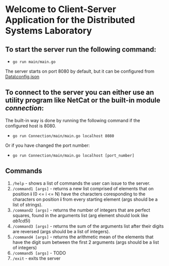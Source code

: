 # Welcome to Client-Server Application for the Distributed Systems Laboratory

## To start the server run the following command:

- `go run main/main.go`

The server starts on port 8080 by default, but it can be configured from [Data\config.json](https://github.com/DragosPancescu/SD-Tema1/blob/main/Data/config.json)  

## To connect to the server you can either use an utility program like NetCat or the built-in module *connection*:

The built-in way is done by running the following command if the configured host is 8080.
- `go run Connection/main/main.go localhost 8080`

Or if you have changed the port number:

- `go run Connection/main/main.go localhost [port_number]`

## Commands

1. `/help` - shows a list of commands the user can issue to the server.
2. `/command1 [args]` - returns a new list comprised of elements that on position **i** (0 <= i <= N) have the characters coresponding to the characters on position **i** from every starting element (args should be a list of strings). 
3. `/command2 [args]` - returns the number of integers that are perfect squares, found in the arguments list (arg element should look like *ab1cd5i*)
4. `/command3 [args]` - returns the sum of the arguments list after their digits are reversed (args should be a list of integers).
5. `/command4 [args]` - returns the arithmetic mean of the elements that have the digit sum between the first 2 arguments (args should be a list of integers)
6. `/command5 [args]` - TODO
7. `/exit` - exits the server
